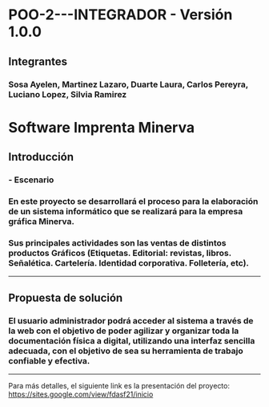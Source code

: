 # POO-2---INTEGRADOR - Versión 1.0.0

## Integrantes

### Sosa Ayelen, Martinez Lazaro, Duarte Laura, Carlos Pereyra, Luciano Lopez, Silvia Ramirez
 # Software Imprenta Minerva

 ## Introducción

 ### - Escenario

 ### En este proyecto se desarrollará el proceso para la elaboración de un sistema informático que se realizará para la empresa gráfica Minerva.

### Sus principales actividades son las ventas de distintos productos Gráficos (Etiquetas. Editorial: revistas, libros. Señalética. Cartelería. Identidad corporativa. Folletería, etc).

--- 

## Propuesta de solución

### El usuario administrador podrá acceder al sistema a través de la web con el objetivo de poder agilizar y organizar toda la documentación física a digital, utilizando una interfaz sencilla adecuada, con el objetivo de sea su herramienta de trabajo confiable y efectiva.

---

Para más detalles, el siguiente link es la presentación  del proyecto: https://sites.google.com/view/fdasf21/inicio
